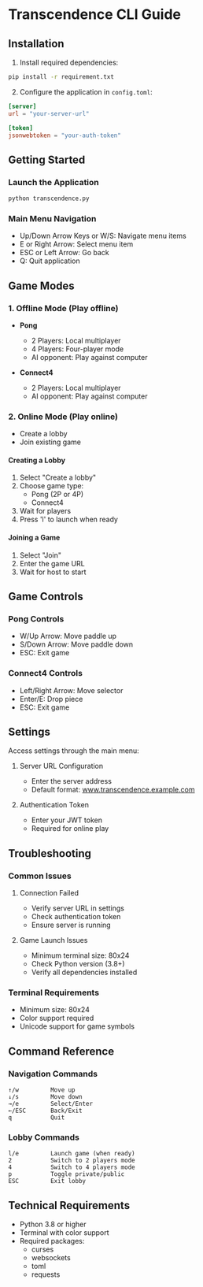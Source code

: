 # Transcendence CLI Guide

## Installation

1. Install required dependencies:
```bash
pip install -r requirement.txt
```

2. Configure the application in `config.toml`:
```toml
[server]
url = "your-server-url"

[token]
jsonwebtoken = "your-auth-token"
```

## Getting Started

### Launch the Application
```bash
python transcendence.py
```

### Main Menu Navigation
- Up/Down Arrow Keys or W/S: Navigate menu items
- E or Right Arrow: Select menu item
- ESC or Left Arrow: Go back
- Q: Quit application

## Game Modes

### 1. Offline Mode (Play offline)
- **Pong**
  - 2 Players: Local multiplayer
  - 4 Players: Four-player mode
  - AI opponent: Play against computer

- **Connect4**
  - 2 Players: Local multiplayer
  - AI opponent: Play against computer

### 2. Online Mode (Play online)
- Create a lobby
- Join existing game

#### Creating a Lobby
1. Select "Create a lobby"
2. Choose game type:
   - Pong (2P or 4P)
   - Connect4
3. Wait for players
4. Press 'l' to launch when ready

#### Joining a Game
1. Select "Join"
2. Enter the game URL
3. Wait for host to start

## Game Controls

### Pong Controls
- W/Up Arrow: Move paddle up
- S/Down Arrow: Move paddle down
- ESC: Exit game

### Connect4 Controls
- Left/Right Arrow: Move selector
- Enter/E: Drop piece
- ESC: Exit game

## Settings

Access settings through the main menu:

1. Server URL Configuration
   - Enter the server address
   - Default format: www.transcendence.example.com

2. Authentication Token
   - Enter your JWT token
   - Required for online play

## Troubleshooting

### Common Issues

1. Connection Failed
   - Verify server URL in settings
   - Check authentication token
   - Ensure server is running

2. Game Launch Issues
   - Minimum terminal size: 80x24
   - Check Python version (3.8+)
   - Verify all dependencies installed

### Terminal Requirements
- Minimum size: 80x24
- Color support required
- Unicode support for game symbols

## Command Reference

### Navigation Commands
```
↑/w         Move up
↓/s         Move down
→/e         Select/Enter
←/ESC       Back/Exit
q           Quit
```

### Lobby Commands
```
l/e         Launch game (when ready)
2           Switch to 2 players mode
4           Switch to 4 players mode
p           Toggle private/public
ESC         Exit lobby
```

## Technical Requirements

- Python 3.8 or higher
- Terminal with color support
- Required packages:
  - curses
  - websockets
  - toml
  - requests

